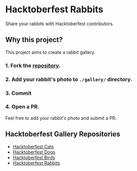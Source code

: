 # Hacktoberfest Rabbits
Share your rabbits with Hacktoberfest contributors.

## Why this project?
This project aims to create a rabbit gallery.

### 1. Fork the [repository](https://github.com/bkayranci/hacktoberfest-rabbits).

### 2. Add your rabbit's photo to `./gallery/` directory.

### 3. Commit

### 4. Open a PR.

Feel free to add your rabbit's photo and submit a PR.

## Hacktoberfest Gallery Repositories

- [Hacktoberfest Cats](https://github.com/bkayranci/hacktoberfest-cats)
- [Hacktoberfest Dogs](https://github.com/bkayranci/hacktoberfest-dogs)
- [Hacktoberfest Birds](https://github.com/bkayranci/hacktoberfest-birds)
- [Hacktoberfest Rabbits](https://github.com/bkayranci/hacktoberfest-rabbits)